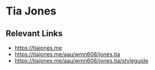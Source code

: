 # Tia Jones


## Relevant Links

- https://tiajones.me
- https://tiajones.me/aau/wmn608/jones.tia
- https://tiajones.me/aau/wmn608/jones.tia/styleguide
